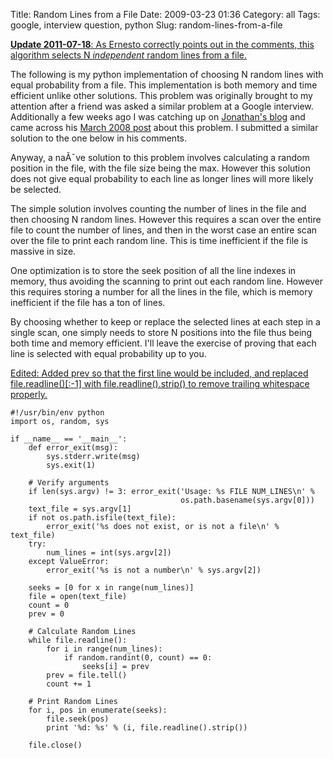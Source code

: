 Title: Random Lines from a File
Date: 2009-03-23 01:36
Category: all
Tags: google, interview question, python
Slug: random-lines-from-a-file

<ins datetime="2011-07-19T04:55:09+00:00">**Update 2011-07-18**: As
Ernesto correctly points out in the comments, this algorithm selects N
*independent* random lines from a file.</ins>

The following is my python implementation of choosing N random lines
with equal probability from a file. This implementation is both memory
and time efficient unlike other solutions. This problem was originally
brought to my attention after a friend was asked a similar problem at a
Google interview. Additionally a few weeks ago I was catching up on
[Jonathan's blog][] and came across his [March 2008 post][] about this
problem. I submitted a similar solution to the one below in his
comments.

Anyway, a naÃ¯ve solution to this problem involves calculating a random
position in the file, with the file size being the max. However this
solution does not give equal probability to each line as longer lines
will more likely be selected.

The simple solution involves counting the number of lines in the file
and then choosing N random lines. However this requires a scan over the
entire file to count the number of lines, and then in the worst case an
entire scan over the file to print each random line. This is time
inefficient if the file is massive in size.

One optimization is to store the seek position of all the line indexes
in memory, thus avoiding the scanning to print out each random line.
However this requires storing a number for all the lines in the file,
which is memory inefficient if the file has a ton of lines.

By choosing whether to keep or replace the selected lines at each step
in a single scan, one simply needs to store N positions into the file
thus being both time and memory efficient. I'll leave the exercise of
proving that each line is selected with equal probability up to you.

<ins datetime="2009-03-23T16:19:43+00:00">Edited: Added prev so that the
first line would be included, and replaced file.readline()[:-1] with
file.readline().strip() to remove trailing whitespace properly.</ins>

~~~~ {lang="python" line="1"}
#!/usr/bin/env python
import os, random, sys

if __name__ == '__main__':
    def error_exit(msg):
        sys.stderr.write(msg)
        sys.exit(1)

    # Verify arguments
    if len(sys.argv) != 3: error_exit('Usage: %s FILE NUM_LINES\n' %
                                      os.path.basename(sys.argv[0]))
    text_file = sys.argv[1]
    if not os.path.isfile(text_file):
        error_exit('%s does not exist, or is not a file\n' % text_file)
    try:
        num_lines = int(sys.argv[2])
    except ValueError:
        error_exit('%s is not a number\n' % sys.argv[2])

    seeks = [0 for x in range(num_lines)]
    file = open(text_file)
    count = 0
    prev = 0

    # Calculate Random Lines
    while file.readline():
        for i in range(num_lines):
            if random.randint(0, count) == 0:
                seeks[i] = prev
        prev = file.tell()
        count += 1

    # Print Random Lines
    for i, pos in enumerate(seeks):
        file.seek(pos)
        print '%d: %s' % (i, file.readline().strip())

    file.close()
~~~~

  [Jonathan's blog]: http://jmkupferman.blogspot.com/
  [March 2008 post]: http://jmkupferman.blogspot.com/2008/11/read-random-line-in-large-file-in.html
